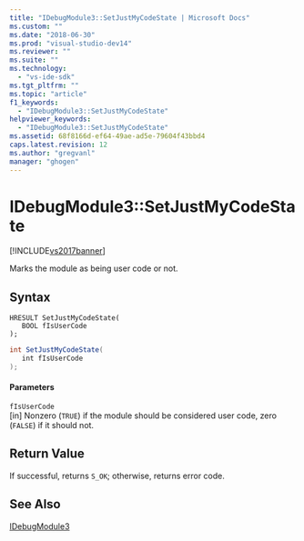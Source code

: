 ```yaml
---
title: "IDebugModule3::SetJustMyCodeState | Microsoft Docs"
ms.custom: ""
ms.date: "2018-06-30"
ms.prod: "visual-studio-dev14"
ms.reviewer: ""
ms.suite: ""
ms.technology: 
  - "vs-ide-sdk"
ms.tgt_pltfrm: ""
ms.topic: "article"
f1_keywords: 
  - "IDebugModule3::SetJustMyCodeState"
helpviewer_keywords: 
  - "IDebugModule3::SetJustMyCodeState"
ms.assetid: 68f8166d-ef64-49ae-ad5e-79604f43bbd4
caps.latest.revision: 12
ms.author: "gregvanl"
manager: "ghogen"
---
```

# IDebugModule3::SetJustMyCodeState
[!INCLUDE[vs2017banner](../../../includes/vs2017banner.md)]

Marks the module as being user code or not.  
  
## Syntax  
  
```cpp#  
HRESULT SetJustMyCodeState(  
   BOOL fIsUserCode  
);  
```  
  
```csharp  
int SetJustMyCodeState(  
   int fIsUserCode  
);  
```  
  
#### Parameters  
 `fIsUserCode`  
 [in] Nonzero (`TRUE`) if the module should be considered user code, zero (`FALSE`) if it should not.  
  
## Return Value  
 If successful, returns `S_OK`; otherwise, returns error code.  
  
## See Also  
 [IDebugModule3](../../../extensibility/debugger/reference/idebugmodule3.md)

